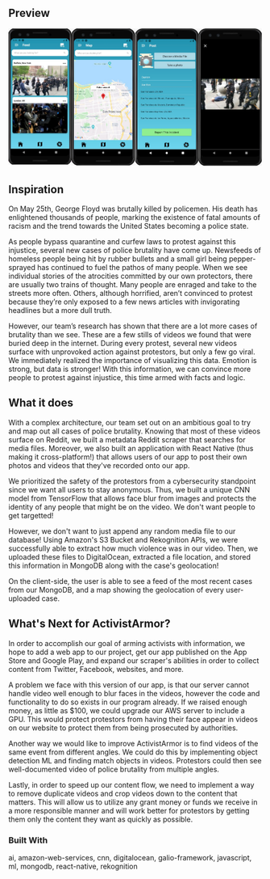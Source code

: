## Preview
<img src="https://github.com/EricAndrechek/ActivistArmor/blob/master/frontend/ActivistArmorExpo/devpost-readme-imgs/fourscreens.png"> 

## Inspiration
On May 25th, George Floyd was brutally killed by policemen. His death has enlightened thousands of people, marking the existence of fatal amounts of racism and the trend towards the United States becoming a police state.

As people bypass quarantine and curfew laws to protest against this injustice, several new cases of police brutality have come up. Newsfeeds of homeless people being hit by rubber bullets and a small girl being pepper-sprayed has continued to fuel the pathos of many people. When we see individual stories of the atrocities committed by our own protectors, there are usually two trains of thought. Many people are enraged and take to the streets more often. Others, although horrified, aren’t convinced to protest because they’re only exposed to a few news articles with invigorating headlines but a more dull truth.

However, our team’s research has shown that there are a lot more cases of brutality than we see. These are a few stills of videos we found that were buried deep in the internet. During every protest, several new videos surface with unprovoked action against protestors, but only a few go viral. We immediately realized the importance of visualizing this data. Emotion is strong, but data is stronger! With this information, we can convince more people to protest against injustice, this time armed with facts and logic.

## What it does
With a complex architecture, our team set out on an ambitious goal to try and map out all cases of police brutality. Knowing that most of these videos surface on Reddit, we built a metadata Reddit scraper that searches for media files. Moreover, we also built an application with React Native (thus making it cross-platform!) that allows users of our app to post their own photos and videos that they've recorded onto our app.

We prioritized the safety of the protestors from a cybersecurity standpoint since we want all users to stay anonymous. Thus, we built a unique CNN model from TensorFlow that allows face blur from images and protects the identity of any people that might be on the video. We don't want people to get targetted!

However, we don't want to just append any random media file to our database! Using Amazon's S3 Bucket and Rekognition APIs, we were successfully able to extract how much violence was in our video. Then, we uploaded these files to DigitalOcean, extracted a file location, and stored this information in MongoDB along with the case's geolocation!

On the client-side, the user is able to see a feed of the most recent cases from our MongoDB, and a map showing the geolocation of every user-uploaded case.

## What's Next for ActivistArmor?
In order to accomplish our goal of arming activists with information, we hope to add a web app to our project, get our app published on the App Store and Google Play, and expand our scraper's abilities in order to collect content from Twitter, Facebook, websites, and more.

A problem we face with this version of our app, is that our server cannot handle video well enough to blur faces in the videos, however the code and functionality to do so exists in our program already. If we raised enough money, as little as $100, we could upgrade our AWS server to include a GPU. This would protect protestors from having their face appear in videos on our website to protect them from being prosecuted by authorities.

Another way we would like to improve ActivistArmor is to find videos of the same event from different angles. We could do this by implementing object detection ML and finding match objects in videos. Protestors could then see well-documented video of police brutality from multiple angles.

Lastly, in order to speed up our content flow, we need to implement a way to remove duplicate videos and crop videos down to the content that matters. This will allow us to utilize any grant money or funds we receive in a more responsible manner and will work better for protestors by getting them only the content they want as quickly as possible.

### Built With
ai, amazon-web-services, cnn, digitalocean, galio-framework, javascript, ml, mongodb, react-native, rekognition

